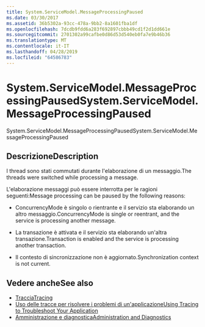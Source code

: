 ```yaml
---
title: System.ServiceModel.MessageProcessingPaused
ms.date: 03/30/2017
ms.assetid: 36b5302a-93cc-478a-9bb2-8a1601fba1df
ms.openlocfilehash: 7dcdb9fdd6a283f692897cbbb49cd1f2d1dd661e
ms.sourcegitcommit: 2701302a99cafbe0d86d53d540eb0fa7e9b46b36
ms.translationtype: MT
ms.contentlocale: it-IT
ms.lasthandoff: 04/28/2019
ms.locfileid: "64586783"
---
```

# <a name="systemservicemodelmessageprocessingpaused"></a><span data-ttu-id="cc1b7-102">System.ServiceModel.MessageProcessingPaused</span><span class="sxs-lookup"><span data-stu-id="cc1b7-102">System.ServiceModel.MessageProcessingPaused</span></span>
<span data-ttu-id="cc1b7-103">System.ServiceModel.MessageProcessingPaused</span><span class="sxs-lookup"><span data-stu-id="cc1b7-103">System.ServiceModel.MessageProcessingPaused</span></span>  
  
## <a name="description"></a><span data-ttu-id="cc1b7-104">Descrizione</span><span class="sxs-lookup"><span data-stu-id="cc1b7-104">Description</span></span>  
 <span data-ttu-id="cc1b7-105">I thread sono stati commutati durante l'elaborazione di un messaggio.</span><span class="sxs-lookup"><span data-stu-id="cc1b7-105">The threads were switched while processing a message.</span></span>  
  
 <span data-ttu-id="cc1b7-106">L'elaborazione messaggi può essere interrotta per le ragioni seguenti:</span><span class="sxs-lookup"><span data-stu-id="cc1b7-106">Message processing can be paused by the following reasons:</span></span>  
  
- <span data-ttu-id="cc1b7-107">ConcurrencyMode è singolo o rientrante e il servizio sta elaborando un altro messaggio.</span><span class="sxs-lookup"><span data-stu-id="cc1b7-107">ConcurrencyMode is single or reentrant, and the service is processing another message.</span></span>  
  
- <span data-ttu-id="cc1b7-108">La transazione è attivata e il servizio sta elaborando un'altra transazione.</span><span class="sxs-lookup"><span data-stu-id="cc1b7-108">Transaction is enabled and the service is processing another transaction.</span></span>  
  
- <span data-ttu-id="cc1b7-109">Il contesto di sincronizzazione non è aggiornato.</span><span class="sxs-lookup"><span data-stu-id="cc1b7-109">Synchronization context is not current.</span></span>  
  
## <a name="see-also"></a><span data-ttu-id="cc1b7-110">Vedere anche</span><span class="sxs-lookup"><span data-stu-id="cc1b7-110">See also</span></span>

- [<span data-ttu-id="cc1b7-111">Traccia</span><span class="sxs-lookup"><span data-stu-id="cc1b7-111">Tracing</span></span>](../../../../../docs/framework/wcf/diagnostics/tracing/index.md)
- [<span data-ttu-id="cc1b7-112">Uso delle tracce per risolvere i problemi di un'applicazione</span><span class="sxs-lookup"><span data-stu-id="cc1b7-112">Using Tracing to Troubleshoot Your Application</span></span>](../../../../../docs/framework/wcf/diagnostics/tracing/using-tracing-to-troubleshoot-your-application.md)
- [<span data-ttu-id="cc1b7-113">Amministrazione e diagnostica</span><span class="sxs-lookup"><span data-stu-id="cc1b7-113">Administration and Diagnostics</span></span>](../../../../../docs/framework/wcf/diagnostics/index.md)
